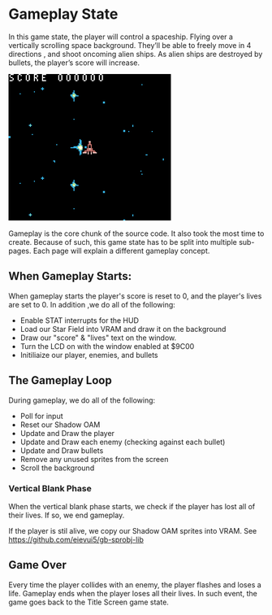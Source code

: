 # Gameplay State

In this game state, the player will control a spaceship. Flying over a vertically scrolling space background. They’ll be able to freely move in 4 directions , and shoot oncoming alien ships. As alien ships are destroyed by bullets, the player’s score will increase.

![rgbds-shmup-gameplay.gif](../assets/part3/img/rgbds-shmup-gameplay.gif)

Gameplay is the core chunk of the source code. It also took the most time to create. Because of such, this game state has to be split into multiple sub-pages. Each page will explain a different gameplay concept.

## When Gameplay Starts:

When gameplay starts the player's score is reset to 0, and the player's lives are set to 0. In addition ,we do all of the following:
- Enable STAT interrupts for the HUD
- Load our Star Field into VRAM and draw it on the background
- Draw our "score" & "lives" text on the window.
- Turn the LCD on with the window enabled at $9C00
- Initiliaize our player, enemies, and bullets

## The Gameplay Loop

During gameplay, we do all of the following:
- Poll for input
- Reset our Shadow OAM
- Update and Draw the player
- Update and Draw each enemy (checking against each bullet)
- Update and Draw bullets
- Remove any unused sprites from the screen
- Scroll the background

### Vertical Blank Phase

When the vertical blank phase starts, we check if the player has lost all of their lives. If so, we end gameplay. 

If the player is stil alive, we copy our Shadow OAM sprites into VRAM.  See https://github.com/eievui5/gb-sprobj-lib

## Game Over
Every time the player collides with an enemy, the player flashes and loses a life. Gameplay ends when the player loses all their lives. In such event, the game goes back to the Title Screen game state.